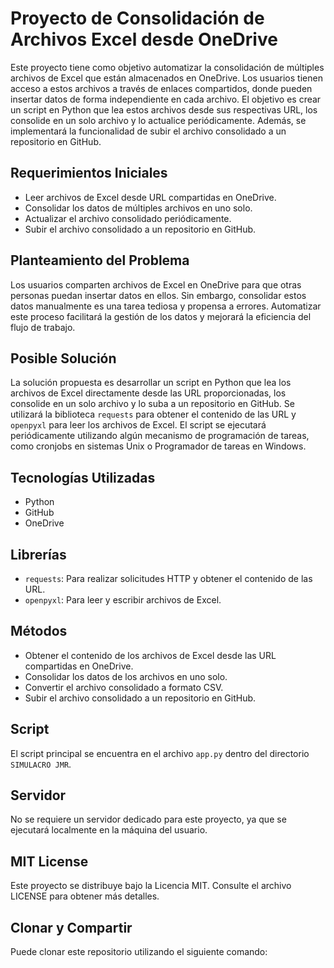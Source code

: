 # Proyecto de Consolidación de Archivos Excel desde OneDrive

Este proyecto tiene como objetivo automatizar la consolidación de múltiples archivos de Excel que están almacenados en OneDrive. Los usuarios tienen acceso a estos archivos a través de enlaces compartidos, donde pueden insertar datos de forma independiente en cada archivo. El objetivo es crear un script en Python que lea estos archivos desde sus respectivas URL, los consolide en un solo archivo y lo actualice periódicamente. Además, se implementará la funcionalidad de subir el archivo consolidado a un repositorio en GitHub.

## Requerimientos Iniciales

- Leer archivos de Excel desde URL compartidas en OneDrive.
- Consolidar los datos de múltiples archivos en uno solo.
- Actualizar el archivo consolidado periódicamente.
- Subir el archivo consolidado a un repositorio en GitHub.

## Planteamiento del Problema

Los usuarios comparten archivos de Excel en OneDrive para que otras personas puedan insertar datos en ellos. Sin embargo, consolidar estos datos manualmente es una tarea tediosa y propensa a errores. Automatizar este proceso facilitará la gestión de los datos y mejorará la eficiencia del flujo de trabajo.

## Posible Solución

La solución propuesta es desarrollar un script en Python que lea los archivos de Excel directamente desde las URL proporcionadas, los consolide en un solo archivo y lo suba a un repositorio en GitHub. Se utilizará la biblioteca `requests` para obtener el contenido de las URL y `openpyxl` para leer los archivos de Excel. El script se ejecutará periódicamente utilizando algún mecanismo de programación de tareas, como cronjobs en sistemas Unix o Programador de tareas en Windows.

## Tecnologías Utilizadas

- Python
- GitHub
- OneDrive

## Librerías

- `requests`: Para realizar solicitudes HTTP y obtener el contenido de las URL.
- `openpyxl`: Para leer y escribir archivos de Excel.

## Métodos

- Obtener el contenido de los archivos de Excel desde las URL compartidas en OneDrive.
- Consolidar los datos de los archivos en uno solo.
- Convertir el archivo consolidado a formato CSV.
- Subir el archivo consolidado a un repositorio en GitHub.

## Script

El script principal se encuentra en el archivo `app.py` dentro del directorio `SIMULACRO JMR`.

## Servidor

No se requiere un servidor dedicado para este proyecto, ya que se ejecutará localmente en la máquina del usuario.

## MIT License

Este proyecto se distribuye bajo la Licencia MIT. Consulte el archivo LICENSE para obtener más detalles.

## Clonar y Compartir

Puede clonar este repositorio utilizando el siguiente comando:

